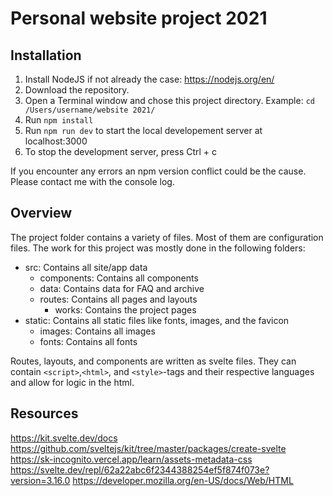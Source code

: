 # Personal website project 2021

## Installation

1. Install NodeJS if not already the case: https://nodejs.org/en/
2. Download the repository.
3. Open a Terminal window and chose this project directory. Example: `cd /Users/username/website 2021/`
4. Run `npm install`
5. Run `npm run dev` to start the local developement server at localhost:3000
6. To stop the development server, press Ctrl + c

If you encounter any errors an npm version conflict could be the cause. Please contact me with the console log.

## Overview

The project folder contains a variety of files. Most of them are configuration files. The work for this project was mostly done in the following folders:

- src: Contains all site/app data
  - components: Contains all components
  - data: Contains data for FAQ and archive
  - routes: Contains all pages and layouts
    - works: Contains the project pages
- static: Contains all static files like fonts, images, and the favicon
  - images: Contains all images
  - fonts: Contains all fonts

Routes, layouts, and components are written as svelte files. They can contain `<script>`,`<html>`, and `<style>`-tags and their respective languages and allow for logic in the html.

## Resources

https://kit.svelte.dev/docs
https://github.com/sveltejs/kit/tree/master/packages/create-svelte
https://sk-incognito.vercel.app/learn/assets-metadata-css
https://svelte.dev/repl/62a22abc6f2344388254ef5f874f073e?version=3.16.0
https://developer.mozilla.org/en-US/docs/Web/HTML

